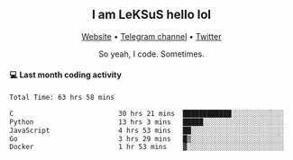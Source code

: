 <h2 align="center">I am LeKSuS hello lol</h2>
<div align="center">
  <a href="https://leksus.net">Website</a> •
  <a href="https://t.me/leksus_was_here">Telegram channel</a> •
  <a href="https://twitter.com/___LeKSuS___">Twitter</a>
</div>
<p align="center">So yeah, I code. Sometimes.</p>

#### :computer: Last month coding activity
<!--START_SECTION:waka-->

```txt
Total Time: 63 hrs 58 mins

C                          30 hrs 21 mins  ████████████░░░░░░░░░░░░░   47.36 %
Python                     13 hrs 3 mins   █████░░░░░░░░░░░░░░░░░░░░   20.36 %
JavaScript                 4 hrs 53 mins   ██░░░░░░░░░░░░░░░░░░░░░░░   07.64 %
Go                         3 hrs 29 mins   █▒░░░░░░░░░░░░░░░░░░░░░░░   05.45 %
Docker                     1 hr 53 mins    ▓░░░░░░░░░░░░░░░░░░░░░░░░   02.96 %
```

<!--END_SECTION:waka-->

<!-- flag{4_l0t_0f_1nter35t1ng_th1ng5_4r3_1n_publ1c_d0m41n} -->
